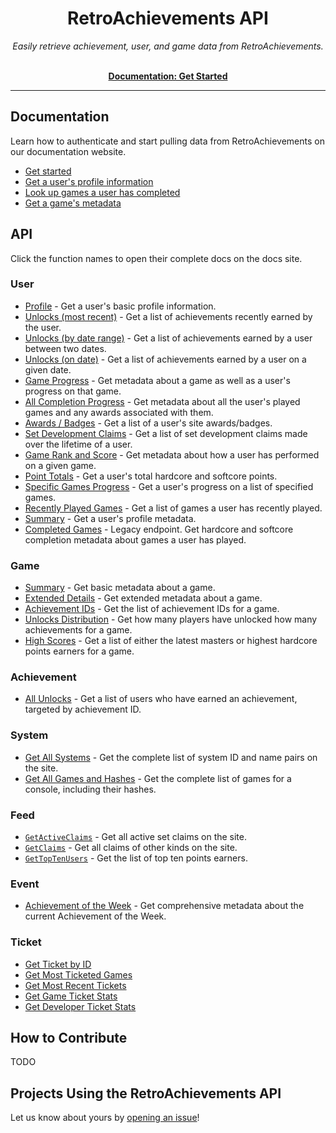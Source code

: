 <h1 align="center">RetroAchievements API</h1>

<p align="center">
  <i>Easily retrieve achievement, user, and game data from RetroAchievements.</i>
  <br /><br />
</p>

<p align="center">
  <a href="https://api-docs.retroachievements.org/getting-started.html"><strong>Documentation: Get Started</strong></a>
  <br />
</p>

<hr />

## Documentation

Learn how to authenticate and start pulling data from RetroAchievements on our documentation website.

- [Get started](https://api-docs.retroachievements.org/getting-started.html)
- [Get a user's profile information](https://api-docs.retroachievements.org/v1/users/get-user-summary.html)
- [Look up games a user has completed](https://api-docs.retroachievements.org/v1/users/completion-progress.html)
- [Get a game's metadata](https://api-docs.retroachievements.org/v1/games/detailed-info.html)

## API

Click the function names to open their complete docs on the docs site.

### User

- [Profile](https://api-docs.retroachievements.org/v1/users/profile.html) - Get a user's basic profile information.
- [Unlocks (most recent)](https://api-docs.retroachievements.org/v1/users/recent-achievements.html) - Get a list of achievements recently earned by the user.
- [Unlocks (by date range)](https://api-docs.retroachievements.org/v1/users/achievements-earned-between.html) - Get a list of achievements earned by a user between two dates.
- [Unlocks (on date)](https://api-docs.retroachievements.org/v1/users/achievements-earned-on-day.html) - Get a list of achievements earned by a user on a given date.
- [Game Progress](https://api-docs.retroachievements.org/v1/users/game-progress.html) - Get metadata about a game as well as a user's progress on that game.
- [All Completion Progress](https://api-docs.retroachievements.org/v1/users/completion-progress.html) - Get metadata about all the user's played games and any awards associated with them.
- [Awards / Badges](https://api-docs.retroachievements.org/v1/users/user-awards.html) - Get a list of a user's site awards/badges.
- [Set Development Claims](https://api-docs.retroachievements.org/v1/users/claims.html) - Get a list of set development claims made over the lifetime of a user.
- [Game Rank and Score](https://api-docs.retroachievements.org/v1/users/game-rank-and-score.html) - Get metadata about how a user has performed on a given game.
- [Point Totals](https://api-docs.retroachievements.org/v1/users/points.html) - Get a user's total hardcore and softcore points.
- [Specific Games Progress](https://api-docs.retroachievements.org/v1/users/specific-games-progress.html) - Get a user's progress on a list of specified games.
- [Recently Played Games](https://api-docs.retroachievements.org/v1/users/recently-played-games.html) - Get a list of games a user has recently played.
- [Summary](https://api-docs.retroachievements.org/v1/users/get-user-summary.html) - Get a user's profile metadata.
- [Completed Games](https://api-docs.retroachievements.org/v1/users/completed-games.html) - Legacy endpoint. Get hardcore and softcore completion metadata about games a user has played.

### Game

- [Summary](https://api-docs.retroachievements.org/v1/games/summary.html) - Get basic metadata about a game.
- [Extended Details](https://api-docs.retroachievements.org/v1/games/detailed-info.html) - Get extended metadata about a game.
- [Achievement IDs](https://api-docs.retroachievements.org/v1/games/achievement-ids.html) - Get the list of achievement IDs for a game.
- [Unlocks Distribution](https://api-docs.retroachievements.org/v1/games/achievement-distribution.html) - Get how many players have unlocked how many achievements for a game.
- [High Scores](https://api-docs.retroachievements.org/v1/games/high-scores.html) - Get a list of either the latest masters or highest hardcore points earners for a game.

### Achievement

- [All Unlocks](https://api-docs.retroachievements.org/v1/achievements/get-achievement-unlocks.html) - Get a list of users who have earned an achievement, targeted by achievement ID.

### System

- [Get All Systems](https://api-docs.retroachievements.org/v1/consoles/all-systems.html) - Get the complete list of system ID and name pairs on the site.
- [Get All Games and Hashes](https://api-docs.retroachievements.org/v1/consoles/all-games.html) - Get the complete list of games for a console, including their hashes.

### Feed

- [`GetActiveClaims`](https://api-docs.retroachievements.org/v1/feed/get-active-claims.html) - Get all active set claims on the site.
- [`GetClaims`](https://api-docs.retroachievements.org/v1/feed/get-claims.html) - Get all claims of other kinds on the site.
- [`GetTopTenUsers`](https://api-docs.retroachievements.org/v1/feed/get-top-ten-users.html) - Get the list of top ten points earners.

### Event

- [Achievement of the Week](https://api-docs.retroachievements.org/v1/events/achievement-of-the-week.html) - Get comprehensive metadata about the current Achievement of the Week.

### Ticket

- [Get Ticket by ID](https://api-docs.retroachievements.org/v1/tickets/get-ticket-by-id.html)
- [Get Most Ticketed Games](https://api-docs.retroachievements.org/v1/tickets/get-most-ticketed-games.html)
- [Get Most Recent Tickets](https://api-docs.retroachievements.org/v1/tickets/get-most-recent-tickets.html)
- [Get Game Ticket Stats](https://api-docs.retroachievements.org/v1/tickets/get-game-ticket-stats.html)
- [Get Developer Ticket Stats](https://api-docs.retroachievements.org/v1/tickets/get-developer-ticket-stats.html)

## How to Contribute

TODO

## Projects Using the RetroAchievements API

Let us know about yours by [opening an issue](https://github.com/RetroAchievements/api-docs/issues/new)!
